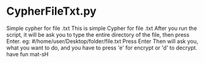 # CypherFileTxt.py
Simple cypher for file .txt
This is simple Cypher for file .txt
After you run the script, it will be ask you to type the entire directory of the file, then press Enter.
eg: #/home/user/Desktop/folder/file.txt
Press Enter
Then will ask you, what you want to do, and you have to press 'e' for encrypt or 'd' to decrypt.
have fun
mat-sH
